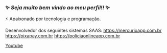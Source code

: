 ### ✨ _Seja muito bem vindo ao meu perfil!!_ ✨
⚡ Apaixonado por tecnologia e programação.

Desenvolvedor dos seguintes sistemas SAAS:
https://mercurioapp.com.br
https://pixapay.com.br
https://policiaonlineapp.com.br

[Youtube](https://youtube.com)


<!--
**Douglas09/Douglas09** is a ✨ _special_ ✨ repository because its `README.md` (this file) appears on your GitHub profile.

Here are some ideas to get you started:

- 🔭 I’m currently working on ...
- 🌱 I’m currently learning ...
- 👯 I’m looking to collaborate on ...
- 🤔 I’m looking for help with ...
- 💬 Ask me about ...
- 📫 How to reach me: ...
- 😄 Pronouns: ...
- ⚡ Fun fact: ...
-->
